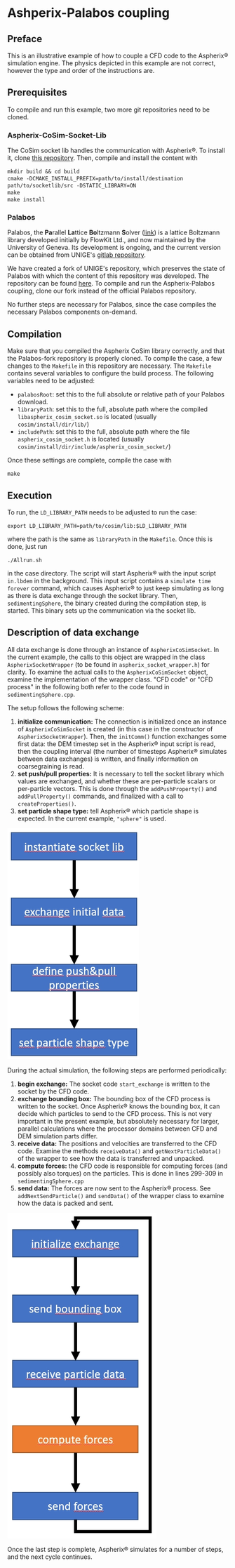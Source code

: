 # Ashperix-Palabos coupling

## Preface

This is an illustrative example of how to couple a CFD code to the
Aspherix® simulation engine. The physics depicted in this example are
not correct, however the type and order of the instructions are.

## Prerequisites

To compile and run this example, two more git repositories need to be
cloned.

### Aspherix-CoSim-Socket-Lib

The CoSim socket lib handles the communication with Aspherix®. To
install it, clone [this
repository](https://github.com/CFDEMproject/Aspherix-CoSim-Socket-Lib). Then,
compile and install the content with

    mkdir build && cd build
    cmake -DCMAKE_INSTALL_PREFIX=path/to/install/destination path/to/socketlib/src -DSTATIC_LIBRARY=ON
    make
    make install

### Palabos

Palabos, the **Pa**rallel **La**ttice **Bo**ltzmann **S**olver
([link](https://palabos.unige.ch/)) is a lattice Boltzmann library
developed initially by FlowKit Ltd., and now maintained by the
University of Geneva. Its development is ongoing, and the current
version can be obtained from UNIGE's [gitlab
repository](https://gitlab.com/unigespc/palabos).

We have created a fork of UNIGE's repository, which preserves the
state of Palabos with which the content of this repository was
developed. The repository can be found
[here](https://github.com/CFDEMproject/Palabos-fork). To compile and
run the Aspherix-Palabos coupling, clone our fork instead of the
official Palabos repository.

No further steps are necessary for Palabos, since the case compiles
the necessary Palabos components on-demand.

## Compilation

Make sure that you compiled the Aspherix CoSim library correctly, and
that the Palabos-fork repository is properly cloned. To compile the
case, a few changes to the `Makefile` in this repository are
necessary. The `Makefile` contains several variables to configure the
build process. The following variables need to be adjusted:

* `palabosRoot`: set this to the full absolute or relative path of
  your Palabos download.
* `libraryPath`: set this to the full, absolute path where the
  compiled `libaspherix_cosim_socket.so` is located (usually
  `cosim/install/dir/lib/`)
* `includePath`: set this to the full, absolute path where the file
  `aspherix_cosim_socket.h` is located (usually
  `cosim/install/dir/include/aspherix_cosim_socket/`)

Once these settings are complete, compile the case with

    make

## Execution


To run, the `LD_LIBRARY_PATH` needs to be adjusted to run the case:

    export LD_LIBRARY_PATH=path/to/cosim/lib:$LD_LIBRARY_PATH

where the path is the same as `libraryPath` in the `Makefile`. Once
this is done, just run

    ./Allrun.sh

in the case directory. The script will start Aspherix® with the input
script `in.lbdem` in the background. This input script contains a
`simulate time forever` command, which causes Aspherix® to just keep
simulating as long as there is data exchange through the socket
library. Then, `sedimentingSphere`, the binary created during the
compilation step, is started. This binary sets up the communication
via the socket lib.

## Description of data exchange

All data exchange is done through an instance of
`AspherixCoSimSocket`. In the current example, the calls to this
object are wrapped in the class `AspherixSocketWrapper` (to be found
in `aspherix_socket_wrapper.h`) for clarity. To examine the actual
calls to the `AspherixCoSimSocket` object, examine the implementation
of the wrapper class. "CFD code" or "CFD process" in the following
both refer to the code found in `sedimentingSphere.cpp`.

The setup follows the following scheme:

1. **initialize communication:** The connection is initialized once an
   instance of `AspherixCoSimSocket` is created (in this case in the
   constructor of `AspherixSocketWrapper`). Then, the `initComm()`
   function exchanges some first data: the DEM timestep set in the
   Aspherix® input script is read, then the coupling interval (the
   number of timesteps Aspherix® simulates between data exchanges) is
   written, and finally information on coarsegraining is read.
2. **set push/pull properties:** It is necessary to tell the socket
   library which values are exchanged, and whether these are
   per-particle scalars or per-particle vectors. This is done through
   the `addPushProperty()` and `addPullProperty()` commands, and
   finalized with a call to `createProperties()`.
3. **set particle shape type:** tell Aspherix® which particle shape is
   expected. In the current example, `"sphere"` is used.

![initialization](init.jpg)

During the actual simulation, the following steps are performed
periodically:

1. **begin exchange:** The socket code `start_exchange` is written to
   the socket by the CFD code.
2. **exchange bounding box:** The bounding box of the CFD process is
   written to the socket. Once Aspherix® knows the bounding box, it
   can decide which particles to send to the CFD process. This is not
   very important in the present example, but absolutely necessary for
   larger, parallel calculations where the processor domains between
   CFD and DEM simulation parts differ.
3. **receive data:** The positions and velocities are transferred to
   the CFD code. Examine the methods `receiveData()` and
   `getNextParticleData()` of the wrapper to see how the data is
   transferred and unpacked.
4. **compute forces:** the CFD code is responsible for computing
   forces (and possibly also torques) on the particles. This is done
   in lines 299-309 in `sedimentingSphere.cpp`
5. **send data:** The forces are now sent to the Aspherix®
   process. See `addNextSendParticle()` and `sendData()` of the
   wrapper class to examine how the data is packed and sent.

![simulation cycle](cycle.jpg)

Once the last step is complete, Aspherix® simulates for a number of
steps, and the next cycle continues.
